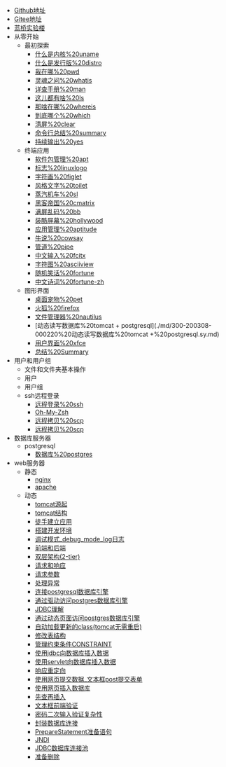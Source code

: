 - [Github地址](https://github.com/overmind1980/oeasylinux)
- [Gitee地址](https://gitee.com/overmind1980/oeasylinux)
- [蓝桥实验楼](https://www.lanqiao.cn/courses/2712)
- 从零开始
    - 最初探索
        - [什么是内核%20uname](./md/10-45529-000101%20什么是内核%20uname.sy.md)
        - [什么是发行版%20distro](./md/20-45530-000102%20什么是发行版%20distro.sy.md)
        - [我在哪%20pwd](./md/30-45531-000103%20我在哪%20pwd.sy.md)
        - [灵魂之问%20whatis](./md/40-45532-000104%20灵魂之问%20whatis.sy.md)
        - [详查手册%20man](./md/50-45533-000105%20详查手册%20man.sy.md)
        - [这儿都有啥%20ls](./md/60-45534-000106%20这儿都有啥%20ls.sy.md)
        - [那啥在哪%20whereis](./md/70-45535-000107%20那啥在哪%20whereis.sy.md)
        - [到底哪个%20which](./md/80-45536-000108%20到底哪个%20which.sy.md)
        - [清屏%20clear](./md/90-45537-000109%20清屏%20clear.sy.md)
        - [命令行总结%20summary](./md/100-48362-000110%20命令行总结%20summary.sy.md)
        - [持续输出%20yes](./md/110-45538-000201%20持续输出%20yes.sy.md)
    - 终端应用
        - [软件包管理%20apt](./md/120-45541-000202%20软件包管理%20apt.sy.md)
        - [标志%20linuxlogo](./md/130-45542-000203%20标志%20linuxlogo.sy.md)
        - [字符画%20figlet](./md/140-45568-000204%20字符画%20figlet.sy.md)
        - [风格文字%20toilet](./md/150-45569-000205%20风格文字%20toilet.sy.md)
        - [蒸汽机车%20sl](./md/160-45571-000206%20蒸汽机车%20sl.sy.md)
        - [黑客帝国%20cmatrix](./md/170-45574-000207%20黑客帝国%20cmatrix.sy.md)
        - [满屏乱码%20bb](./md/180-45572-000208%20满屏乱码%20bb.sy.md)
        - [装酷屏幕%20hollywood](./md/190-45570-000209%20装酷屏幕%20hollywood.sy.md)
        - [应用管理%20aptitude](./md/200-45581-000210%20应用管理%20aptitude.sy.md)
        - [牛说%20cowsay](./md/210-45575-000211%20牛说%20cowsay.sy.md)
        - [管道%20pipe](./md/220-45578-000212%20管道%20pipe.sy.md)
        - [中文输入%20fcitx](./md/230-45576-000213%20中文输入%20fcitx.sy.md)
        - [字符图%20asciiview](./md/240-48588-000214%20字符图%20asciiview.sy.md)
        - [随机笑话%20fortune](./md/250-48590-000215%20随机笑话%20fortune.sy.md)
        - [中文诗词%20fortune-zh](./md/260-45580-000216%20中文诗词%20fortune-zh.sy.md)
    - 图形界面
        - [桌面宠物%20pet](./md/270-45583-000301%20桌面宠物%20pet.sy.md)
        - [火狐%20firefox](./md/280-45586-000302%20火狐%20firefox.sy.md)
        - [文件管理器%20nautilus](./md/290-45587-000303%20文件管理器%20nautilus.sy.md)
        - [动态读写数据库%20tomcat + postgresql](./md/300-200308-000220%20动态读写数据库%20tomcat +%20postgresql.sy.md)
        - [用户界面%20xfce](./md/300-45579-000304%20用户界面%20xfce.sy.md)
        - [总结%20Summary](./md/310-45566-000305%20总结%20Summary.sy.md)
- 用户和用户组
    - 文件和文件夹基本操作
    - 用户
    - 用户组
    - ssh远程登录
        - [远程登录%20ssh](./md/370-210191-000223%20远程登录%20ssh.sy.md)
        - [Oh-My-Zsh](./md/380-250350-000223%20Oh-My-Zsh.sy.md)
        - [远程拷贝%20scp](./md/360-210190-000222%20远程拷贝%20scp.sy.md)
        - [远程拷贝%20scp](./md/360-210190-000222%20远程拷贝%20scp.sy.md)
- 数据库服务器
    - postgresql
        - [数据库%20postgres](./md/330-199464-000218%20数据库%20postgres.sy.md)
- web服务器
    - 静态
        - [nginx](./md/34-192426-nginx.sy.md)
        - [apache](./md/35-260422-apache.sy.md)
    -  动态
        - [tomcat源起](./md/36-199465-tomcat源起.sy.md)
        - [tomcat结构](./md/37-260421-tomcat结构.sy.md)
        - [徒手建立应用](./md/38-526680-徒手建立应用.sy.md)
        - [搭建开发环境](./md/39-260423-搭建开发环境.sy.md)
        - [调试模式_debug_mode_log日志](./md/40-265117-调试模式_debug_mode_log日志.sy.md)
        - [前端和后端](./md/41-261125-前端和后端.sy.md)
        - [双层架构(2-tier)](./md/42-485593-双层架构(2-tier).sy.md)
        - [请求和响应](./md/43-485612-请求和响应.sy.md)
        - [请求参数](./md/44-495450-请求参数.sy.md)
        - [处理异常](./md/45-498649-处理异常.sy.md)
        - [连接postgresql数据库引擎](./md/46-200308-连接postgresql数据库引擎.sy.md)
        - [通过驱动访问postgres数据库引擎](./md/47-527010-通过驱动访问postgres数据库引擎.sy.md)
        - [JDBC理解](./md/48-527011-JDBC理解.sy.md)
        - [通过动态页面访问postgres数据库引擎](./md/49-263205-通过动态页面访问postgres数据库引擎.sy.md)
        - [自动加载更新的class(tomcat无需重启)](./md/50-263206-自动加载更新的class(tomcat无需重启).sy.md)
        - [修改表结构](./md/51-263207-修改表结构.sy.md)
        - [管理约束条件CONSTRAINT](./md/52-265977-管理约束条件CONSTRAINT.sy.md)
        - [使用jdbc向数据库插入数据](./md/53-527013-使用jdbc向数据库插入数据.sy.md)
        - [使用servlet向数据库插入数据](./md/54-527012-使用servlet向数据库插入数据.sy.md)
        - [响应重定向](./md/55-527130-响应重定向.sy.md)
        - [使用网页提交数据_文本框post提交表单](./md/56-264932-使用网页提交数据_文本框post提交表单.sy.md)
        - [使用网页插入数据库](./md/57-266982-使用网页插入数据库.sy.md)
        - [先查再插入](./md/58-263308-先查再插入.sy.md)
        - [文本框前端验证](./md/59-271131-文本框前端验证.sy.md)
        - [密码二次输入验证复杂性](./md/60-263208-密码二次输入验证复杂性.sy.md)
        - [封装数据库连接](./md/61-483456-封装数据库连接.sy.md)
        - [PrepareStatement准备语句](./md/62-483477-PrepareStatement准备语句.sy.md)
        - [JNDI](./md/63-484450-JNDI.sy.md)
        - [JDBC数据库连接池](./md/64-485586-JDBC数据库连接池.sy.md)
        - [准备删除](./md/65-497989-准备删除.sy.md)
